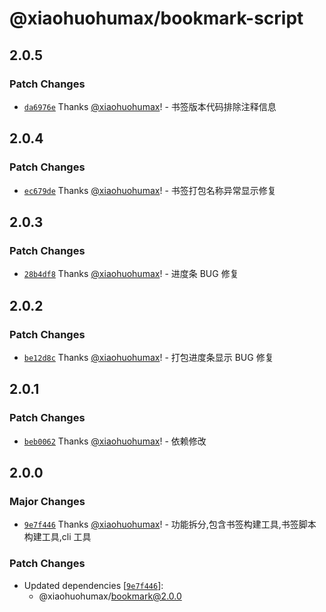 # @xiaohuohumax/bookmark-script

## 2.0.5

### Patch Changes

- [`da6976e`](https://github.com/xiaohuohumax/bookmark-script-builder/commit/da6976e7284fbbc62b4e2d26901642b076185792) Thanks [@xiaohuohumax](https://github.com/xiaohuohumax)! - 书签版本代码排除注释信息

## 2.0.4

### Patch Changes

- [`ec679de`](https://github.com/xiaohuohumax/bookmark-script-builder/commit/ec679de53c0f0faf371460050de5a4ed74da0948) Thanks [@xiaohuohumax](https://github.com/xiaohuohumax)! - 书签打包名称异常显示修复

## 2.0.3

### Patch Changes

- [`28b4df8`](https://github.com/xiaohuohumax/bookmark-script-builder/commit/28b4df8d44c818bcb2ba95bb26db380ec7d2164c) Thanks [@xiaohuohumax](https://github.com/xiaohuohumax)! - 进度条 BUG 修复

## 2.0.2

### Patch Changes

- [`be12d8c`](https://github.com/xiaohuohumax/bookmark-script-builder/commit/be12d8c11968d5762ddf9b006d3caf4f556a7d0f) Thanks [@xiaohuohumax](https://github.com/xiaohuohumax)! - 打包进度条显示 BUG 修复

## 2.0.1

### Patch Changes

- [`beb0062`](https://github.com/xiaohuohumax/bookmark-script-builder/commit/beb0062c7674cb753b6bbe3e248a54d4dd792e6f) Thanks [@xiaohuohumax](https://github.com/xiaohuohumax)! - 依赖修改

## 2.0.0

### Major Changes

- [`9e7f446`](https://github.com/xiaohuohumax/bookmark-script-builder/commit/9e7f4462cc97eca0346c1be01659912e7d8de0f9) Thanks [@xiaohuohumax](https://github.com/xiaohuohumax)! - 功能拆分,包含书签构建工具,书签脚本构建工具,cli 工具

### Patch Changes

- Updated dependencies [[`9e7f446`](https://github.com/xiaohuohumax/bookmark-script-builder/commit/9e7f4462cc97eca0346c1be01659912e7d8de0f9)]:
  - @xiaohuohumax/bookmark@2.0.0
